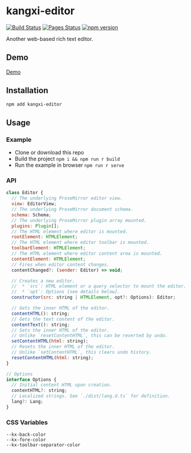 # kangxi-editor

[![Build Status](https://github.com/mgenware/kangxi-editor/workflows/Build/badge.svg)](https://github.com/mgenware/kangxi-editor/actions)
[![Pages Status](https://github.com/mgenware/kangxi-editor/workflows/Pages/badge.svg)](https://github.com/mgenware/kangxi-editor/actions)
[![npm version](https://img.shields.io/npm/v/kangxi-editor.svg?style=flat-square)](https://npmjs.com/package/kangxi-editor)

Another web-based rich text editor.

## Demo

[Demo](https://mgenware.github.io/kangxi-editor/)

## Installation

```sh
npm add kangxi-editor
```

## Usage

### Example

- Clone or download this repo
- Build the project `npm i && npm run r build`
- Run the example in browser `npm run r serve`

### API

```js
class Editor {
  // The underlying ProseMirror editor view.
  view: EditorView;
  // The underlying ProseMirror document schema.
  schema: Schema;
  // The underlying ProseMirror plugin array mounted.
  plugins: Plugin[];
  // The HTML element where editor is mounted.
  rootElement: HTMLElement;
  // The HTML element where editor toolbar is mounted.
  toolbarElement: HTMLElement;
  // The HTML element where editor content area is mounted.
  contentElement: HTMLElement;
  // Fires when editor content changes.
  contentChanged?: (sender: Editor) => void;

  // Creates a new editor.
  //  * `src`: HTML element or a query selector to mount the editor.
  //  * `opt`: Options [see details below].
  constructor(src: string | HTMLElement, opt?: Options): Editor;

  // Gets the inner HTML of the editor.
  contentHTML(): string;
  // Gets the text content of the editor.
  contentText(): string;
  // Sets the inner HTML of the editor.
  // Unlike `resetContentHTML`, this can be reverted by undo.
  setContentHTML(html: string);
  // Resets the inner HTML of the editor.
  // Unlike `setContentHTML`, this clears undo history.
  resetContentHTML(html: string);
}

// Options
interface Options {
  // Initial content HTML upon creation.
  contentHTML?: string;
  // Localized strings. See `./dist/lang.d.ts` for definition.
  lang?: Lang;
}
```

### CSS Variables

```
--kx-back-color
--kx-fore-color
--kx-toolbar-separator-color
```
